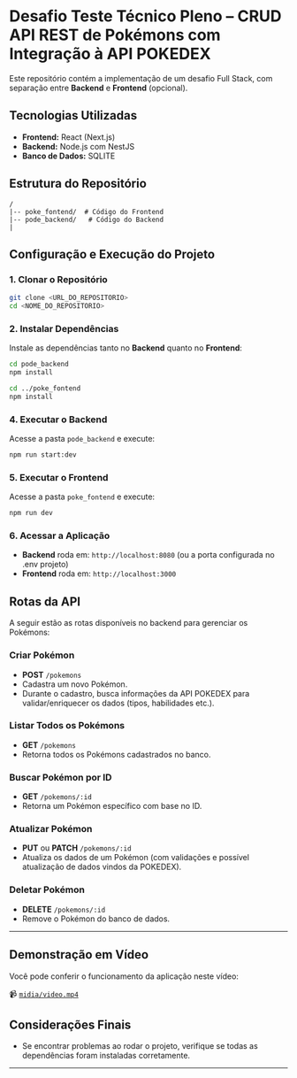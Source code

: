 # Desafio Teste Técnico Pleno – CRUD API REST de Pokémons com Integração à API POKEDEX

Este repositório contém a implementação de um desafio Full Stack, com separação entre **Backend** e **Frontend** (opcional).

## Tecnologias Utilizadas

- **Frontend:** React (Next.js)
- **Backend:** Node.js com NestJS
- **Banco de Dados:** SQLITE

## Estrutura do Repositório

```
/
|-- poke_fontend/  # Código do Frontend
|-- pode_backend/   # Código do Backend
|  
```

## Configuração e Execução do Projeto

### 1. Clonar o Repositório

```sh
git clone <URL_DO_REPOSITORIO>
cd <NOME_DO_REPOSITORIO>
```

### 2. Instalar Dependências

Instale as dependências tanto no **Backend** quanto no **Frontend**:

```sh
cd pode_backend
npm install
```

```sh
cd ../poke_fontend
npm install
```

### 4. Executar o Backend

Acesse a pasta `pode_backend` e execute:

```sh
npm run start:dev
```

### 5. Executar o Frontend

Acesse a pasta `poke_fontend` e execute:

```sh
npm run dev
```

### 6. Acessar a Aplicação

- **Backend** roda em: `http://localhost:8080` (ou a porta configurada no .env projeto)
- **Frontend** roda em: `http://localhost:3000`


## Rotas da API

A seguir estão as rotas disponíveis no backend para gerenciar os Pokémons:

### Criar Pokémon
- **POST** `/pokemons`
- Cadastra um novo Pokémon.
- Durante o cadastro, busca informações da API POKEDEX para validar/enriquecer os dados (tipos, habilidades etc.).

### Listar Todos os Pokémons
- **GET** `/pokemons`
- Retorna todos os Pokémons cadastrados no banco.

### Buscar Pokémon por ID
- **GET** `/pokemons/:id`
- Retorna um Pokémon específico com base no ID.

### Atualizar Pokémon
- **PUT** ou **PATCH** `/pokemons/:id`
- Atualiza os dados de um Pokémon (com validações e possível atualização de dados vindos da POKEDEX).

### Deletar Pokémon
- **DELETE** `/pokemons/:id`
- Remove o Pokémon do banco de dados.

---

## Demonstração em Vídeo

Você pode conferir o funcionamento da aplicação neste vídeo:

📹 [`midia/video.mp4`](./midia/video.mp4)


## Considerações Finais

- Se encontrar problemas ao rodar o projeto, verifique se todas as dependências foram instaladas corretamente.

---